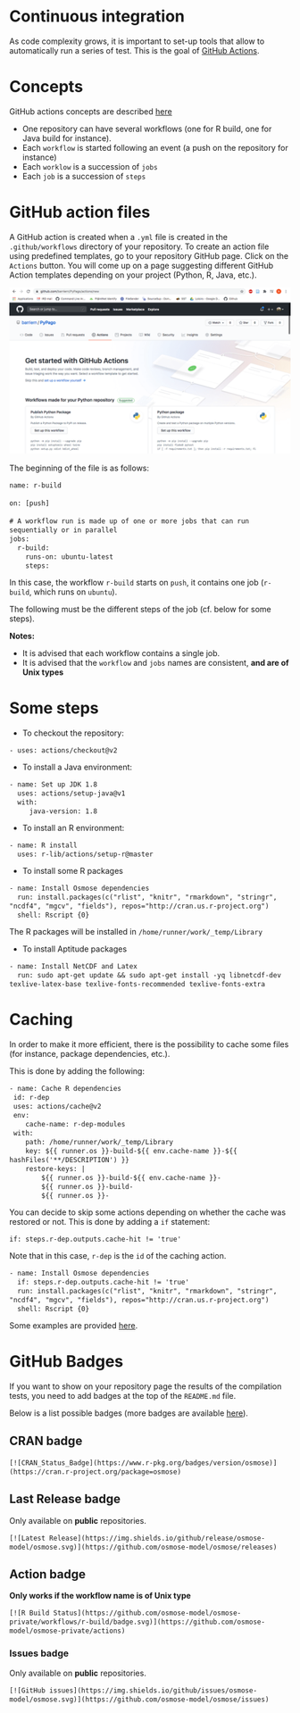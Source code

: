 Continuous integration
==========================

As code complexity grows, it is important to set-up tools that allow to automatically run a series of test. This is
the goal of [GitHub Actions](https://docs.github.com/en/free-pro-team@latest/actions).

# Concepts

GitHub actions concepts are described [here](https://docs.github.com/en/free-pro-team@latest/actions/learn-github-actions/introduction-to-github-actions)
- One repository can have several workflows (one for R build, one for Java build for instance).
- Each `workflow` is started following an event (a push on the repository for instance)
- Each `worklow` is a succession of `jobs`
- Each `job` is a succession of `steps`

# GitHub action files

A GitHub action is created when a `.yml` file is created in the `.github/workflows` directory of your repository. To create an action file using predefined templates, go to your repository GitHub page. Click on the `Actions` button. You will come up on a page suggesting different GitHub Action templates depending on your project (Python, R, Java, etc.).

<div align="center">
  <img src="capture_actions.png">
</div>

The beginning of the file is as follows:

```
name: r-build

on: [push]

# A workflow run is made up of one or more jobs that can run sequentially or in parallel
jobs:
  r-build:
    runs-on: ubuntu-latest
    steps:
```

In this case, the workflow `r-build` starts on `push`, it contains one job (`r-build`, which runs on `ubuntu`).

The following must be the different steps of the job (cf. below for some steps).

**Notes:**
- It is advised that each workflow contains a single job.
- It is advised that the `workflow` and `jobs` names are consistent, **and are of Unix types**

# Some steps 

- To checkout the repository: 
```
- uses: actions/checkout@v2
```
- To install a Java environment:
```
- name: Set up JDK 1.8
  uses: actions/setup-java@v1
  with:
     java-version: 1.8
```
- To install an R environment:
```
- name: R install
  uses: r-lib/actions/setup-r@master
```
- To install some R packages
```
- name: Install Osmose dependencies
  run: install.packages(c("rlist", "knitr", "rmarkdown", "stringr", "ncdf4", "mgcv", "fields"), repos="http://cran.us.r-project.org")
  shell: Rscript {0}
```

The R packages will be installed in `/home/runner/work/_temp/Library`

- To install Aptitude packages
```      
- name: Install NetCDF and Latex
  run: sudo apt-get update && sudo apt-get install -yq libnetcdf-dev texlive-latex-base texlive-fonts-recommended texlive-fonts-extra
```
        
 # Caching
 
 In order to make it more efficient, there is the possibility to cache some files (for instance, package dependencies, etc.). 
 
 This is done by adding the following:
 
 ```
- name: Cache R dependencies
  id: r-dep
  uses: actions/cache@v2
  env:
     cache-name: r-dep-modules
  with:
     path: /home/runner/work/_temp/Library
     key: ${{ runner.os }}-build-${{ env.cache-name }}-${{ hashFiles('**/DESCRIPTION') }}
     restore-keys: |
         ${{ runner.os }}-build-${{ env.cache-name }}-
         ${{ runner.os }}-build-
         ${{ runner.os }}-
```  

You can decide to skip some actions depending on whether the cache was restored or not. This is done by adding a `if` statement:

```
if: steps.r-dep.outputs.cache-hit != 'true'
```
Note that in this case, `r-dep` is the `id` of the caching action.

```
- name: Install Osmose dependencies
  if: steps.r-dep.outputs.cache-hit != 'true'
  run: install.packages(c("rlist", "knitr", "rmarkdown", "stringr", "ncdf4", "mgcv", "fields"), repos="http://cran.us.r-project.org")
  shell: Rscript {0}
```
                
Some examples are provided [here](https://github.com/actions/cache).
 
# GitHub Badges

If you want to show on your repository page the results of the compilation tests, you need to add badges at the top of the `README.md` file.

Below is a list possible badges (more badges are available [here](https://shields.io/)).

## CRAN badge
```
[![CRAN_Status_Badge](https://www.r-pkg.org/badges/version/osmose)](https://cran.r-project.org/package=osmose)
```

## Last Release badge

Only available on **public** repositories.

```
[![Latest Release](https://img.shields.io/github/release/osmose-model/osmose.svg)](https://github.com/osmose-model/osmose/releases)
```

## Action badge

**Only works if the workflow name is of Unix type**

```
[![R Build Status](https://github.com/osmose-model/osmose-private/workflows/r-build/badge.svg)](https://github.com/osmose-model/osmose-private/actions)
```

### Issues badge

Only available on **public** repositories.

```
[![GitHub issues](https://img.shields.io/github/issues/osmose-model/osmose.svg)](https://github.com/osmose-model/osmose/issues)
```

